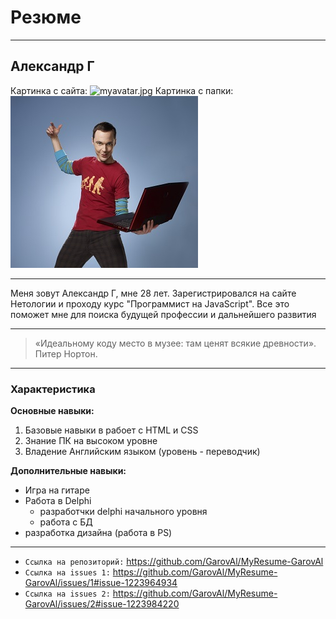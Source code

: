 # Резюме #
***
## Александр Г ##
Картинка с сайта:
![myavatar.jpg](https://ia.wampi.ru/2022/05/03/myavatar.jpg)
Картинка с папки:
![Мое фото](img\myavatar.jpg "Мое фото")
***
Меня зовут Александр Г, мне 28 лет. Зарегистрировался на сайте Нетологии и проходу курс "Программист на JavaScript".
Все это поможет мне для поиска будущей профессии и дальнейшего развития
***
> «Идеальному коду место в музее: там ценят всякие древности». Питер Нортон. 
***
### Характеристика ###
**Основные навыки:**
1. Базовые навыки в рабоет с HTML и CSS
2. Знание ПК на высоком уровне
3. Владение Английским языком (уровень - переводчик)

**Дополнительные навыки:**

* Игра на гитаре
* Работа в Delphi
    * разработчки delphi начального уровня
    * работа с БД
* разработка дизайна (работа в PS)
***
+ `Cсылка на репозиторий:` https://github.com/GarovAl/MyResume-GarovAl 
+ `Ссылка на issues 1:` https://github.com/GarovAl/MyResume-GarovAl/issues/1#issue-1223964934
+ `Ссылка на issues 2:` https://github.com/GarovAl/MyResume-GarovAl/issues/2#issue-1223984220
